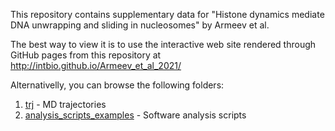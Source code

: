 This repository contains supplementary data for 
"Histone dynamics mediate DNA unwrapping and sliding in nucleosomes" by Armeev et al.

The best way to view it is to use the interactive web site rendered through GitHub pages from this repository at http://intbio.github.io/Armeev_et_al_2021/

Alternativelly, you can browse the following folders:
1. [trj](trj) - MD trajectories
2. [analysis_scripts_examples](analysis_scripts_examples) - Software analysis scripts


